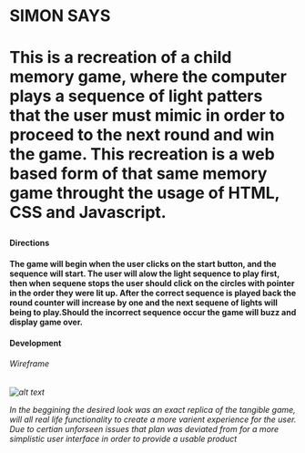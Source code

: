 <h1>SIMON SAYS<h1>
<p>This is a recreation of a child memory game, where the computer plays a sequence of light patters that the user must mimic in order to proceed to the next round and win the game. This recreation is a web based form of that same memory game throught the usage of HTML, CSS and Javascript.
<p>

<h4>Directions<h4>
<p>The game will begin when the user clicks on the start button, and the sequence will start. The user will alow the light sequence to play first, then when sequene stops the user should click on the circles with pointer in the order they were lit up. After the correct sequence is played back the round counter will increase by one and the next sequene of lights will being to play.Should the incorrect sequence occur the game will buzz and display game over.
<p>

<h4>Development<h4>

<h6>Wireframe<h6>

![alt text](https://i.imgur.com/XDsb4H2.png "Beginning mock up of project")

<p>In the beggining the desired look was an exact replica of the tangible game, will all real life functionality to create a more varient experience for the user. Due to certian unforseen issues that plan was deviated from for a more simplistic user interface in order to provide a usable product<p>

